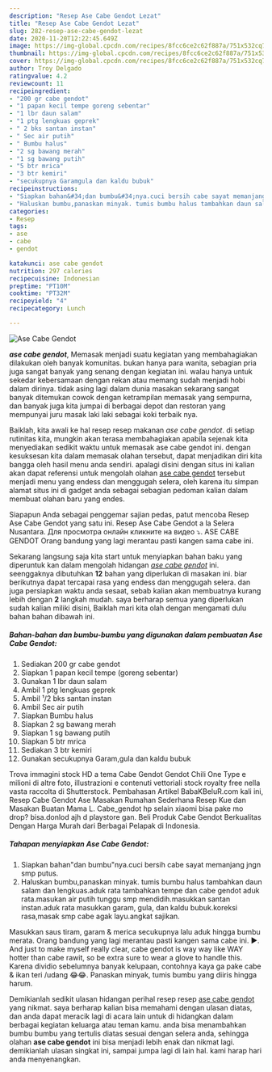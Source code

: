 ```yaml
---
description: "Resep Ase Cabe Gendot Lezat"
title: "Resep Ase Cabe Gendot Lezat"
slug: 282-resep-ase-cabe-gendot-lezat
date: 2020-11-20T12:22:45.649Z
image: https://img-global.cpcdn.com/recipes/8fcc6ce2c62f887a/751x532cq70/ase-cabe-gendot-foto-resep-utama.jpg
thumbnail: https://img-global.cpcdn.com/recipes/8fcc6ce2c62f887a/751x532cq70/ase-cabe-gendot-foto-resep-utama.jpg
cover: https://img-global.cpcdn.com/recipes/8fcc6ce2c62f887a/751x532cq70/ase-cabe-gendot-foto-resep-utama.jpg
author: Troy Delgado
ratingvalue: 4.2
reviewcount: 11
recipeingredient:
- "200 gr cabe gendot"
- "1 papan kecil tempe goreng sebentar"
- "1 lbr daun salam"
- "1 ptg lengkuas geprek"
- " 2 bks santan instan"
- " Sec air putih"
- " Bumbu halus"
- "2 sg bawang merah"
- "1 sg bawang putih"
- "5 btr mrica"
- "3 btr kemiri"
- "secukupnya Garamgula dan kaldu bubuk"
recipeinstructions:
- "Siapkan bahan&#34;dan bumbu&#34;nya.cuci bersih cabe sayat memanjang jngn smp putus."
- "Haluskan bumbu,panaskan minyak. tumis bumbu halus tambahkan daun salam dan lengkuas.aduk rata tambahkan tempe dan cabe gendot aduk rata.masukan air putih tunggu smp mendidih.masukkan santan instan.aduk rata masukkan garam, gula, dan kaldu bubuk.koreksi rasa,masak smp cabe agak layu.angkat sajikan."
categories:
- Resep
tags:
- ase
- cabe
- gendot

katakunci: ase cabe gendot 
nutrition: 297 calories
recipecuisine: Indonesian
preptime: "PT10M"
cooktime: "PT32M"
recipeyield: "4"
recipecategory: Lunch

---
```



![Ase Cabe Gendot](https://img-global.cpcdn.com/recipes/8fcc6ce2c62f887a/751x532cq70/ase-cabe-gendot-foto-resep-utama.jpg)

<b><i>ase cabe gendot</i></b>, Memasak menjadi suatu kegiatan yang membahagiakan dilakukan oleh banyak komunitas. bukan hanya para wanita, sebagian pria juga sangat banyak yang senang dengan kegiatan ini. walau hanya untuk sekedar kebersamaan dengan rekan atau memang sudah menjadi hobi dalam dirinya. tidak asing lagi dalam dunia masakan sekarang sangat banyak ditemukan cowok dengan ketrampilan memasak yang sempurna, dan banyak juga kita jumpai di berbagai depot dan restoran yang mempunyai juru masak laki laki sebagai koki terbaik nya.

Baiklah, kita awali ke hal resep resep makanan <i>ase cabe gendot</i>. di setiap rutinitas kita, mungkin akan terasa membahagiakan apabila sejenak kita menyediakan sedikit waktu untuk memasak ase cabe gendot ini. dengan kesuksesan kita dalam memasak olahan tersebut, dapat menjadikan diri kita bangga oleh hasil menu anda sendiri. apalagi disini dengan situs ini kalian akan dapat referensi untuk mengolah olahan <u>ase cabe gendot</u> tersebut menjadi menu yang endess dan menggugah selera, oleh karena itu simpan alamat situs ini di gadget anda sebagai sebagian pedoman kalian dalam membuat olahan baru yang endes.

Siapapun Anda sebagai penggemar sajian pedas, patut mencoba Resep Ase Cabe Gendot yang satu ini. Resep Ase Cabe Gendot a la Selera Nusantara. Для просмотра онлайн кликните на видео ⤵. ASE CABE GENDOT Orang bandung yang lagi merantau pasti kangen sama cabe ini.


Sekarang langsung saja kita start untuk menyiapkan bahan baku yang diperuntuk kan dalam mengolah hidangan <u><i>ase cabe gendot</i></u> ini. seenggaknya dibutuhkan <b>12</b> bahan yang diperlukan di masakan ini. biar berikutnya dapat tercapai rasa yang endess dan menggugah selera. dan juga persiapkan waktu anda sesaat, sebab kalian akan membuatnya kurang lebih dengan <b>2</b> langkah mudah. saya berharap semua yang diperlukan sudah kalian miliki disini, Baiklah mari kita olah dengan mengamati dulu bahan bahan dibawah ini.

<!--inarticleads1-->

##### Bahan-bahan dan bumbu-bumbu yang digunakan dalam pembuatan Ase Cabe Gendot:

1. Sediakan 200 gr cabe gendot
1. Siapkan 1 papan kecil tempe (goreng sebentar)
1. Gunakan 1 lbr daun salam
1. Ambil 1 ptg lengkuas geprek
1. Ambil  ¹/2 bks santan instan
1. Ambil  Sec air putih
1. Siapkan  Bumbu halus
1. Siapkan 2 sg bawang merah
1. Siapkan 1 sg bawang putih
1. Siapkan 5 btr mrica
1. Sediakan 3 btr kemiri
1. Gunakan secukupnya Garam,gula dan kaldu bubuk


Trova immagini stock HD a tema Cabe Gendot Gendot Chili One Type e milioni di altre foto, illustrazioni e contenuti vettoriali stock royalty free nella vasta raccolta di Shutterstock. Pembahasan Artikel BabaKBeluR.com kali ini, Resep Cabe Gendot Ase Masakan Rumahan Sederhana Resep Kue dan Masakan Buatan Mama L. Cabe_gendot hp selain xiaomi bisa pake mo drop? bisa.donlod ajh d playstore gan. Beli Produk Cabe Gendot Berkualitas Dengan Harga Murah dari Berbagai Pelapak di Indonesia. 

<!--inarticleads2-->

##### Tahapan menyiapkan Ase Cabe Gendot:

1. Siapkan bahan&#34;dan bumbu&#34;nya.cuci bersih cabe sayat memanjang jngn smp putus.
1. Haluskan bumbu,panaskan minyak. tumis bumbu halus tambahkan daun salam dan lengkuas.aduk rata tambahkan tempe dan cabe gendot aduk rata.masukan air putih tunggu smp mendidih.masukkan santan instan.aduk rata masukkan garam, gula, dan kaldu bubuk.koreksi rasa,masak smp cabe agak layu.angkat sajikan.


Masukkan saus tiram, garam &amp; merica secukupnya lalu aduk hingga bumbu merata. Orang bandung yang lagi merantau pasti kangen sama cabe ini. ►. And just to make myself really clear, cabe gendot is way way like WAY hotter than cabe rawit, so be extra sure to wear a glove to handle this. Karena dividio sebelumnya banyak kelupaan, contohnya kaya ga pake cabe &amp; ikan teri /udang 😂😂. Panaskan minyak, tumis bumbu yang diiris hingga harum. 

Demikianlah sedikit ulasan hidangan perihal resep resep <u>ase cabe gendot</u> yang nikmat. saya berharap kalian bisa memahami dengan ulasan diatas, dan anda dapat meracik lagi di acara lain untuk di hidangkan dalam berbagai kegiatan keluarga atau teman kamu. anda bisa menambahkan bumbu bumbu yang tertulis diatas sesuai dengan selera anda, sehingga olahan <b>ase cabe gendot</b> ini bisa menjadi lebih enak dan nikmat lagi. demikianlah ulasan singkat ini, sampai jumpa lagi di lain hal. kami harap hari anda menyenangkan.
